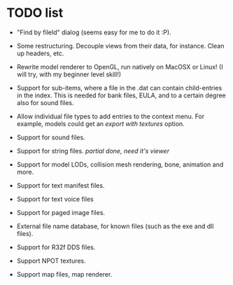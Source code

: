 TODO list
=========

* "Find by fileId" dialog (seems easy for me to do it :P).

* Some restructuring. Decouple views from their data, for instance. Clean up 
headers, etc.

* Rewrite model renderer to OpenGL, run natively on MacOSX or Linux!
(I will try, with my beginner level skill!)

* Support for sub-items, where a file in the .dat can contain child-entries in
the index. This is needed for bank files, EULA, and to a certain degree also
for sound files.

* Allow individual file types to add entries to the context menu. For example,
models could get an *export with textures* option.

* Support for sound files.

* Support for string files. *partial done, need it's viewer*

* Support for model LODs, collision mesh rendering, bone, animation and more.

* Support for text manifest files.

* Support for text voice files

* Support for paged image files.

* External file name database, for known files (such as the exe and dll files).

* Support for R32f DDS files.

* Support NPOT textures.

* Support map files, map renderer.
